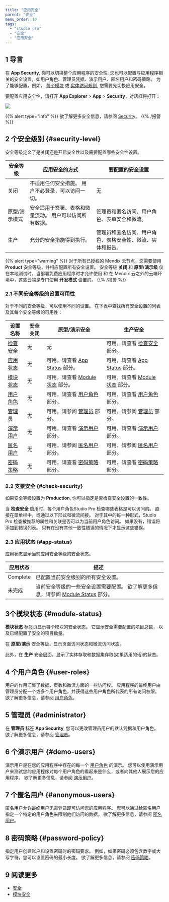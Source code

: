 ```yaml
---
title: "应用安全"
parent: "安全"
menu_order: 10
tags:
  - "studio pro"
  - "安全"
  - "应用安全"
---
```


## 1 导言

在 **App Security**, 你可以切换整个应用程序的安全性. 您也可以配置与应用程序相关的安全设置，如用户角色、管理员凭据、演示用户、匿名用户和密码策略。 为了能够配置，例如， [每个模块](module-security) 或 [实体访问规则](access-rules), 您需要先切换应用安全。

要配置应用安全性，请打开 **App Explorer** > **App** > **Security**，对话框将打开：

![](attachments/project-security/project-security-dialog.png)

{{% alert type="info" %}}
欲了解更多安全信息，请参阅 [Security](security)。
{{% /报警 %}}

## 2 个安全级别 {#security-level}

安全等级定义了是关闭还是开启安全性以及需要配置哪些安全性设置。

| 安全等级    | 应用安全的方式                      | 要配置的安全设置                      |
| ------- | ---------------------------- | ----------------------------- |
| 关闭      | 不适用任何安全措施。 用户不必登录，可以访问一切。    | 无                             |
| 原型/演示模式 | 安全适用于签署、表格和微量流动。 用户可以访问所有数据。 | 管理员和匿名访问、用户角色、表单安全和微流。        |
| 生产      | 充分的安全措施得到执行。                 | 管理员和匿名访问、用户角色、表格安全性、微流、实体和报告。 |

{{% alert type="warning" %}}
对于所有已授权的 Mendix 云节点，您需要使用 **Product** 安全等级，并相应配置所有安全设置。 安全等级 **关闭** 和 **原型/演示级** 仅在本地测试时，当部署免费应用程序时才允许使用 和 在 Mendix 云之外的云端环境中，这些云端是专门使用 **开发模式** 设置的。
{{% /报警 %}}

### 2.1 不同安全等级的设置可用性

对于不同的安全等级，可以使用不同的设置。 在下表中查找所有安全设置的列表及其每个安全等级的可用性：

| 设置名称                     | 安全关闭 | 原型/演示安全                                | 生产安全                                   |
| ------------------------ | ---- | -------------------------------------- | -------------------------------------- |
| [检查安全](#check-security)  | 无    | 无                                      | 可用，请查看 [检查安全](#check-security) 部分。     |
| [应用状态](#app-status)      | 无    | 可用，请查看 [App Status](#app-status) 部分。   | 可用，请查看 [App Status](#app-status) 部分。   |
| [模块状态](#module-status)   | 无    | 可用，请查看 [Module 状态](#module-status) 部分。 | 可用，请查看 [Module 状态](#module-status) 部分。 |
| [用户角色](#user-roles)      | 无    | 可用，请查看 [用户角色](#user-roles) 部分。         | 可用，请查看 [用户角色](#user-roles) 部分。         |
| [管理员](#administrator)    | 无    | 可用，请参阅 [管理员](#administrator) 部分。       | 可用，请参阅 [管理员](#administrator) 部分。       |
| [演示用户](#demo-users)      | 无    | 可用，请查看 [演示用户](#demo-users) 部分。         | 可用，请查看 [演示用户](#demo-users) 部分。         |
| [匿名用户](#anonymous-users) | 无    | 可用，请参阅 [匿名用户](#anonymous-users) 部分。    | 可用，请参阅 [匿名用户](#anonymous-users) 部分。    |
| [密码策略](#password-policy) | 无    | 可用，请查看 [密码策略](#password-policy) 部分。    | 可用，请查看 [密码策略](#password-policy) 部分。    |

### 2.2 支票安全 {#check-security}

如果安全等级设置为 **Production**, 你可以指定是否检查安全设置的一致性。

当 **检查安全** 启用时，每个用户角色Studio Pro 检查哪些表格是可以访问的。 直接在菜单栏中，或通过以下形式和微流间接。 对于其中的每一种形式，Studio Pro 检查被推荐的属性和关联是否可以为当前用户角色访问。 如果没有，错误将添加到错误列表。 只有在没有其他一致性错误的情况下才显示这些错误。

### 2.3 应用状态 {#app-status}

应用状态显示当前应用安全等级的安全状态。

| 应用状态     | 描述                                                                 |
| -------- | ------------------------------------------------------------------ |
| Complete | 已配置当前安全级别的所有安全设置。                                                  |
| 未完成      | 当前安全等级的一些安全设置需要配置。 欲了解更多信息，请参阅 [Module Status](#module-status) 部分。 |

## 3个模块状态 {#module-status}

**模块状态** 标签页显示每个模块的安全状态。 它显示安全需要配置的项目总数， 以及已经配置了安全的项目数量。

在 **原型/演示** 安全等级，显示页面访问状态和微流访问状态。

此外，在 **生产** 安全层面，显示了实体存取和数据集存取(如果适用的话)的状态。

## 4 个用户角色 {#user-roles}

用户的作用汇集了数据、页数和微流方面的一些访问权。 应用程序的最终用户由管理员分配一个或多个用户角色，并获得这些用户角色所代表的所有访问权限。 欲了解更多信息，请参阅 [用户角色](user-roles)。

## 5 管理员 {#administrator}

在 **管理员** 标签 **App Security**, 您可以更改管理员用户的默认凭据和用户角色。 欲了解更多信息，请参阅 [管理员](administrator)。

## 6 个演示用户 {#demo-users}

演示用户是在您的应用程序中存在的每一个 [用户角色](user-roles) 的演示。 您可以使用演示用户来测试您的应用程序对每个用户角色的看起来是什么，或者向其他人展示您的应用程序。 欲了解更多信息，请参阅 [演示用户](demo-users)。

## 7 个匿名用户 {#anonymous-users}

匿名用户允许最终用户无需登录即可访问您的应用程序。 您可以通过给匿名用户指定一个特定的用户角色来限制他们访问的数据。 欲了解更多信息，请参阅 [匿名用户](anonymous-users)。

## 8 密码策略 {#password-policy}

指定用户创建账户和设置密码时的密码要求。 例如，如果密码必须包含数字或大写字符，您可以设置密码的最小长度。 欲了解更多信息，请参阅 [密码策略](password-policy)。

## 9 阅读更多

* [安全](安全)
* [模块安全](module-security)
